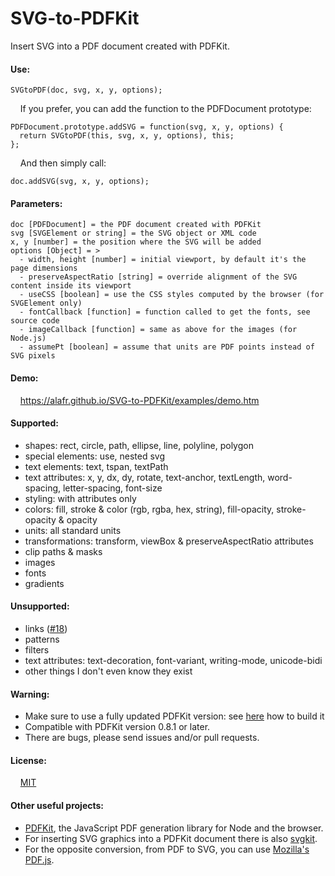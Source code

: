 # SVG-to-PDFKit
Insert SVG into a PDF document created with PDFKit.

#### Use:

    SVGtoPDF(doc, svg, x, y, options);
    
&nbsp; &nbsp; If you prefer, you can add the function to the PDFDocument prototype:

    PDFDocument.prototype.addSVG = function(svg, x, y, options) {
      return SVGtoPDF(this, svg, x, y, options), this;
    };

&nbsp; &nbsp; And then simply call:
    
    doc.addSVG(svg, x, y, options);

#### Parameters:

    doc [PDFDocument] = the PDF document created with PDFKit
    svg [SVGElement or string] = the SVG object or XML code
    x, y [number] = the position where the SVG will be added
    options [Object] = >
      - width, height [number] = initial viewport, by default it's the page dimensions
      - preserveAspectRatio [string] = override alignment of the SVG content inside its viewport
      - useCSS [boolean] = use the CSS styles computed by the browser (for SVGElement only)
      - fontCallback [function] = function called to get the fonts, see source code
      - imageCallback [function] = same as above for the images (for Node.js)
      - assumePt [boolean] = assume that units are PDF points instead of SVG pixels

#### Demo:
&nbsp; &nbsp; <a href="https://alafr.github.io/SVG-to-PDFKit/examples/demo.htm" target="_blank">https://alafr.github.io/SVG-to-PDFKit/examples/demo.htm</a>

#### Supported:
 - shapes: rect, circle, path, ellipse, line, polyline, polygon
 - special elements: use, nested svg
 - text elements: text, tspan, textPath
 - text attributes: x, y, dx, dy, rotate, text-anchor, textLength, word-spacing, letter-spacing, font-size
 - styling: with attributes only
 - colors: fill, stroke & color (rgb, rgba, hex, string), fill-opacity, stroke-opacity & opacity
 - units: all standard units
 - transformations: transform, viewBox & preserveAspectRatio attributes
 - clip paths & masks
 - images
 - fonts
 - gradients

#### Unsupported:
 - links (<a href="https://github.com/alafr/SVG-to-PDFKit/issues/18">#18</a>)
 - patterns
 - filters
 - text attributes: text-decoration, font-variant, writing-mode, unicode-bidi
 - other things I don't even know they exist

#### Warning:
 - Make sure to use a fully updated PDFKit version: see <a href="https://github.com/alafr/pdfkit/wiki/How-to-install-and-build-a-PDFKit-branch">here</a> how to build it
 - Compatible with PDFKit version 0.8.1 or later.
 - There are bugs, please send issues and/or pull requests.
 
#### License:
&nbsp; &nbsp; <a href="http://choosealicense.com/licenses/mit/">MIT</a>

#### Other useful projects:
 - <a href="https://github.com/devongovett/pdfkit">PDFKit</a>, the JavaScript PDF generation library for Node and the browser.
 - For inserting SVG graphics into a PDFKit document there is also <a href="https://github.com/devongovett/svgkit">svgkit</a>.
 - For the opposite conversion, from PDF to SVG, you can use <a href="https://github.com/mozilla/pdf.js">Mozilla's PDF.js</a>.
